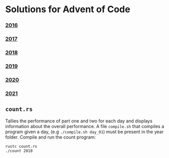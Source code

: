 # Solutions for Advent of Code
### [2016](https://github.com/sivertjoe/Advent-of-Code/tree/master/2016)
### [2017](https://github.com/sivertjoe/Advent-of-Code/tree/master/2017)
### [2018](https://github.com/sivertjoe/Advent-of-Code/tree/master/2018)
### [2019](https://github.com/sivertjoe/Advent-of-Code/tree/master/2019)
### [2020](https://github.com/sivertjoe/Advent-of-Code/tree/master/2020)
### [2021](https://github.com/sivertjoe/Advent-of-Code/tree/master/2021)

## `count.rs`
Tallies the  performance of part one and two for each day and displays information about the overall performance.
A file `compile.sh` that compiles a program given a day, (e.g `./compile.sh day_01`) must be present in the year folder.
Compile and run the count program:

```bash
rustc count.rs
./count 2018
```
